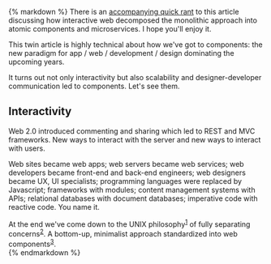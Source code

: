 {% markdown %}
  There is an [accompanying quick rant]() to this article discussing how interactive web decomposed the monolithic approach into atomic components and microservices. I hope you'll enjoy it.

  This twin article is highly technical about how we've got to components: the new paradigm for app / web / development / design dominating the upcoming years.

  It turns out not only interactivity but also scalability and designer-developer communication led to components. Let's see them.

  ## Interactivity

  Web 2.0 introduced commenting and sharing which led to REST and MVC frameworks. New ways to interact with the server and new ways to interact with users.

  Web sites became web apps; web servers became web services; web developers became front-end and back-end engineers; web designers became UX, UI specialists; programming languages were replaced by Javascript; frameworks with modules; content management systems with APIs; relational databases with document databases; imperative code with reactive code. You name it.

  At the end we've come down to the UNIX philosophy<sup id="footnote--1">[1](#footnotes--1)</sup> of fully separating concerns<sup id="footnote--2">[2](#footnotes--2)</sup>. A bottom-up, minimalist approach standardized into web components<sup id="footnote--3">[3](#footnotes--3)</sup>.    
{% endmarkdown %}
